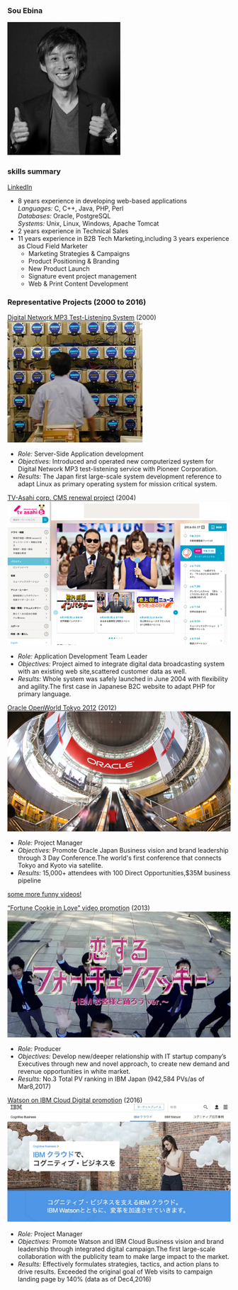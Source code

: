 ### Sou Ebina
![Image](img/SE_GitHubio_250x300_mono.jpg)　　

### skills summary  
[LinkedIn](https://www.linkedin.com/in/sosuke-ebina/)  

- 8 years experience in developing web-based applications  
  _Languages:_ C, C++, Java, PHP, Perl  
  _Databases:_ Oracle, PostgreSQL  
  _Systems:_ Unix, Linux, Windows, Apache Tomcat  
- 2 years experience in Technical Sales
- 11 years experience in B2B Tech Marketing,including 3 years experience as Cloud Field Marketer  
  * Marketing Strategies & Campaigns  
  * Product Positioning & Branding  
  * New Product Launch  
  * Signature event project management
  * Web & Print Content Development    

### Representative Projects (2000 to 2016)

[Digital Network MP3 Test-Listening System](http://www.atmarkit.co.jp/flinux/jirei/pioneer/pioneer_jirei.html)
(2000)  
![Image](img/kc.jpg)  

- _Role:_ Server-Side Application development
- _Objectives:_ Introduced and operated new computerized system for Digital Network MP3 test-listening service with Pioneer Corporation.  
- _Results:_ The Japan first large-scale system development reference to adapt Linux as primary operating system for mission critical system.

[TV-Asahi corp. CMS renewal project](http://www.itmedia.co.jp/enterprise/articles/0503/22/news118.html)
(2004)  
![Image](img/tva_639x411.png)  

- _Role:_ Application Development Team Leader
- _Objectives:_ Project aimed to integrate digital data broadcasting system with an existing web site,scattered customer data as well.  
- _Results:_ Whole system was safely launched in June 2004 with flexibility and agility.The first case in Japanese B2C website to adapt PHP for primary language.

[Oracle OpenWorld Tokyo 2012](http://www.fujitsu.com/jp/products/computing/servers/unix/sparc-enterprise/events/oracle-ow/2012/correspondent/)
(2012)  
![Image](img/ow_mh_inside_2_639x344.jpg)  

- _Role:_ Project Manager
- _Objectives:_ Promote Oracle Japan Business vision and brand leadership through 3 Day Conference.The world's first conference that connects Tokyo and Kyoto via satellite.
- _Results:_ 15,000+ attendees with 100 Direct Opportunities,$35M business pipeline

[some more funny videos!](https://www.youtube.com/watch?v=QOyrynZq_0I/)  

[“Fortune Cookie in Love” video promotion](https://www.youtube.com/watch?v=URLrRwlu6qI)
(2013)  
![Image](img/fc_599x337.png)  

- _Role:_ Producer
- _Objectives:_ Develop new/deeper relationship with IT startup company’s Executives through new and novel approach, to create new demand and revenue opportunities in white market.
- _Results:_ No.3 Total PV ranking in IBM Japan (942,584 PVs/as of Mar8,2017)

[Watson on IBM Cloud Digital promotion](https://www.ibm.com/cognitive/jp-ja/cloud-for-cognitive/)
(2016)   
![Image](img/hc_639x340.jpg)  

- _Role:_ Project Manager
- _Objectives:_ Promote Watson and IBM Cloud Business vision and brand leadership through integrated digital campaign.The first large-scale collaboration with the publicity team to make large impact to the market.
- _Results:_ Effectively formulates strategies, tactics, and action plans to drive results. Exceeded the original goal of Web visits to campaign landing page by 140% (data as of Dec4,2016)  

<!-- ga beacon
[![Analytics](https://ga-beacon.appspot.com/UA-96198072-2/souebina.github.io/projects/?pixel)](https://github.com/igrigorik/ga-beacon)
-->
